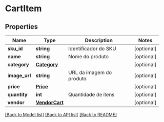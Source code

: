 # CartItem

## Properties
Name | Type | Description | Notes
------------ | ------------- | ------------- | -------------
**sku_id** | **string** | Identificador do SKU | [optional] 
**name** | **string** | Nome do produto | [optional] 
**category** | [**Category**](Category.md) |  | [optional] 
**image_url** | **string** | URL da imagem do produto | [optional] 
**price** | [**Price**](Price.md) |  | [optional] 
**quantity** | **int** | Quantidade de itens | [optional] 
**vendor** | [**VendorCart**](VendorCart.md) |  | [optional] 

[[Back to Model list]](../README.md#documentation-for-models) [[Back to API list]](../README.md#documentation-for-api-endpoints) [[Back to README]](../README.md)


